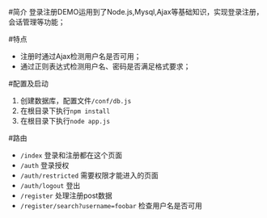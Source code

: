 #简介
登录注册DEMO运用到了Node.js,Mysql,Ajax等基础知识，实现登录注册，会话管理等功能；

#特点
- 注册时通过Ajax检测用户名是否可用；
- 通过正则表达式检测用户名、密码是否满足格式要求；

#配置及启动
1. 创建数据库，配置文件`/conf/db.js`
2. 在根目录下执行`npm install`
3. 在根目录下执行`node app.js` 

#路由
- `/index` 登录和注册都在这个页面
- `/auth`  登录授权
- `/auth/restricted`  需要权限才能进入的页面
- `/auth/logout` 登出
- `/register` 处理注册post数据
- `/register/search?username=foobar` 检查用户名是否可用 